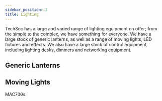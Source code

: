 ```yaml
---
sidebar_position: 2
title: Lighting
---
```


TechSoc has a large and varied range of lighting equipment on offer; from the simple to the complex, we have something for everyone. We have a large stock of generic lanterns, as well as a range of moving lights, LED fixtures and effects. We also have a large stock of control equipment, including lighting desks, dimmers and networking equipment.

## Generic Lanterns

## Moving Lights

MAC700s
